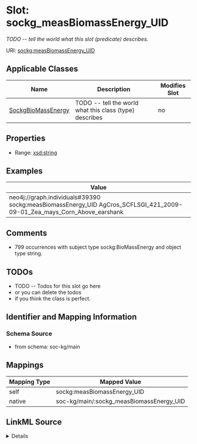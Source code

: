 

# Slot: sockg_measBiomassEnergy_UID


_TODO -- tell the world what this slot (predicate) describes._





URI: [sockg:measBiomassEnergy_UID](http://www.semanticweb.org/sockg/ontologies/2024/0/soil-carbon-ontology/measBiomassEnergy_UID)



<!-- no inheritance hierarchy -->





## Applicable Classes

| Name | Description | Modifies Slot |
| --- | --- | --- |
| [SockgBioMassEnergy](../classes/SockgBioMassEnergy.md) | TODO -- tell the world what this class (type) describes |  no  |







## Properties

* Range: [xsd:string](http://www.w3.org/2001/XMLSchema#string)






## Examples

| Value |
| --- |
| neo4j://graph.individuals#39390 sockg:measBiomassEnergy_UID AgCros_SCFLSGI_421_2009-09-01_Zea_mays_Corn_Above_earshank |

## Comments

* 799 occurrences with subject type sockg:BioMassEnergy and object type string.

## TODOs

* TODO -- Todos for this slot go here
* or you can delete the todos
* if you think the class is perfect.

## Identifier and Mapping Information







### Schema Source


* from schema: soc-kg/main




## Mappings

| Mapping Type | Mapped Value |
| ---  | ---  |
| self | sockg:measBiomassEnergy_UID |
| native | soc-kg/main/:sockg_measBiomassEnergy_UID |




## LinkML Source

<details>
```yaml
name: sockg_measBiomassEnergy_UID
description: TODO -- tell the world what this slot (predicate) describes.
todos:
- TODO -- Todos for this slot go here
- or you can delete the todos
- if you think the class is perfect.
comments:
- 799 occurrences with subject type sockg:BioMassEnergy and object type string.
examples:
- value: neo4j://graph.individuals#39390 sockg:measBiomassEnergy_UID AgCros_SCFLSGI_421_2009-09-01_Zea_mays_Corn_Above_earshank
from_schema: soc-kg/main
rank: 1000
slot_uri: sockg:measBiomassEnergy_UID
alias: sockg_measBiomassEnergy_UID
domain_of:
- sockg_BioMassEnergy
range: string

```
</details>